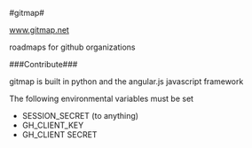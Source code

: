 #gitmap#

www.gitmap.net

roadmaps for github organizations

###Contribute###

gitmap is built in python and the angular.js javascript framework

The following environmental variables must be set
- SESSION_SECRET (to anything)
- GH_CLIENT_KEY
- GH_CLIENT SECRET
